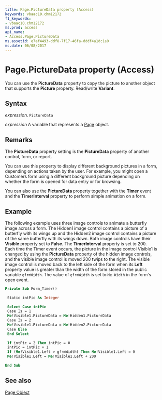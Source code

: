 ```yaml
---
title: Page.PictureData property (Access)
keywords: vbaac10.chm12172
f1_keywords:
- vbaac10.chm12172
ms.prod: access
api_name:
- Access.Page.PictureData
ms.assetid: e7af4493-ddf8-7f17-46fa-dddf4a1dc1a0
ms.date: 06/08/2017
---
```



# Page.PictureData property (Access)

You can use the  **PictureData** property to copy the picture to another object that supports the **Picture** property. Read/write **Variant**.


## Syntax

 _expression_. `PictureData`

 _expression_ A variable that represents a [Page](Access.Page.md) object.


## Remarks

The  **PictureData** property setting is the **PictureData** property of another control, form, or report.

You can use this property to display different background pictures in a form, depending on actions taken by the user. For example, you might open a Customers form using a different background picture depending on whether the form is opened for data entry or for browsing.

You can also use the  **PictureData** property together with the **Timer** event and the **TimerInterval** property to perform simple animation on a form.


## Example

The following example uses three image controls to animate a butterfly image across a form. The Hidden1 image control contains a picture of a butterfly with its wings up and the Hidden2 image control contains a picture of the same butterfly with its wings down. Both image controls have their  **Visible** property set to **False**. The **TimerInterval** property is set to 200. Each time the Timer event occurs, the picture in the image control Visible1 is changed by using the **PictureData** property of the hidden image controls, and the visible image control is moved 200 twips to the right. The visible image control is moved back to the left side of the form when its **Left** property value is greater than the width of the form stored in the public variable `gfrmWidth`. The value of  `gfrmWidth` is set to `Me.Width` in the form's open event.


```vb
Private Sub Form_Timer() 
 
 Static intPic As Integer 
 
 Select Case intPic 
 Case Is = 1 
 Me!Visible1.PictureData = Me!Hidden1.PictureData 
 Case Is = 2 
 Me!Visible1.PictureData = Me!Hidden2.PictureData 
 Case Else 
 End Select 
 
 If intPic = 2 Then intPic = 0 
 intPic = intPic + 1 
 If (Me!Visible1.Left > gfrmWidth) Then Me!Visible1.Left = 0 
 Me!Visible1.Left = Me!Visible1.Left + 200 
 
End Sub
```


## See also


[Page Object](Access.Page.md)

